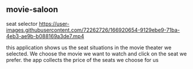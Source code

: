 ## movie-saloon ##
seat selector
https://user-images.githubusercontent.com/72262726/166920654-9129ebe9-71ba-4eb3-ae9b-b088169a3de7.mp4

this application shows us the seat situations in the movie theater we selected.
We choose the movie we want to watch and click on the seat we prefer.
the app collects the price of the seats we choose for us
